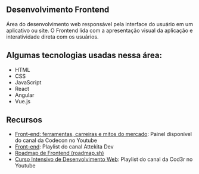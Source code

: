 ## Desenvolvimento Frontend

Área do desenvolvimento web responsável pela interface do usuário em um aplicativo ou site. O Frontend lida com a apresentação visual da aplicação e interatividade direta com os usuários.

## Algumas tecnologias usadas nessa área:

-   HTML
-   CSS
-   JavaScript
-   React
-   Angular
-   Vue.js

## Recursos

-   [Front-end: ferramentas, carreiras e mitos do mercado](https://www.youtube.com/watch?v=M51w8zk3QuQ): Painel disponível do canal da Codecon no Youtube
-   [Front-end](https://www.youtube.com/watch?v=kEcBqbolJu0&list=PLprgbdnzrDkEJ9PFtj6dMfqenx7rqAMe7): Playlist do canal Attekita Dev
-   [Roadmap de Frontend (roadmap.sh)](https://roadmap.sh/frontend)
-   [Curso Intensivo de Desenvolvimento Web](https://www.youtube.com/watch?v=e7-UbVogqHs&list=PLdPPE0hUkt0o5CjZBJZcZWK2xcTQvJDJC): Playlist do canal da Cod3r no Youtube
